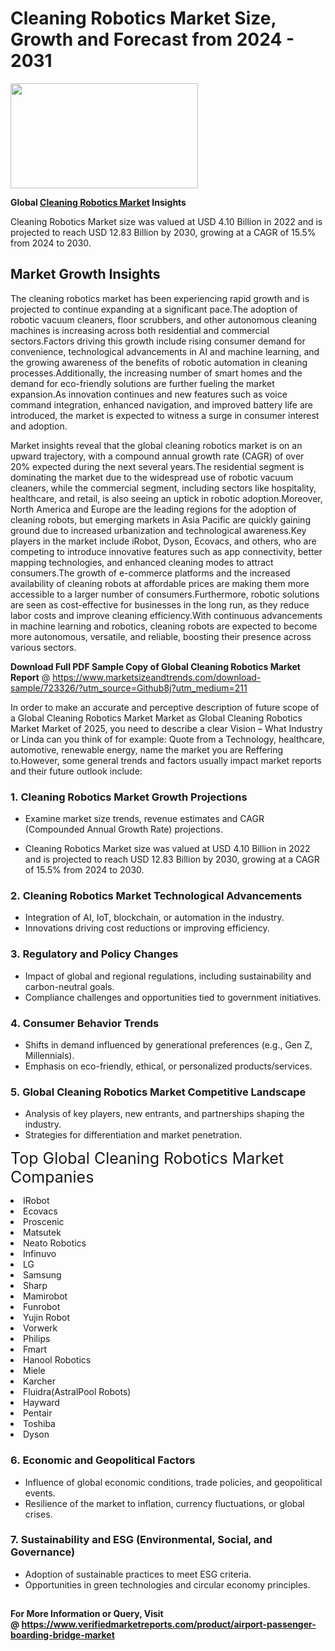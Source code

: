 <H1>Cleaning Robotics Market Size, Growth and Forecast from 2024 - 2031</H1><img class="aligncenter size-medium wp-image-584254" src="https://thirdeyenews.in/wp-content/uploads/2024/09/Global-Market-Research-300x168.jpeg" alt="" width="300" height="168" /><p><strong>Global&nbsp;<a href="https://www.marketsizeandtrends.com/download-sample/723326/?utm_source=Github8j?utm_medium=211">Cleaning Robotics Market</a> Insights</strong></p><p>Cleaning Robotics Market size was valued at USD 4.10 Billion in 2022 and is projected to reach USD 12.83 Billion by 2030, growing at a CAGR of 15.5% from 2024 to 2030.</p><p><h2>Market Growth Insights</h2> <p>The cleaning robotics market has been experiencing rapid growth and is projected to continue expanding at a significant pace.The adoption of robotic vacuum cleaners, floor scrubbers, and other autonomous cleaning machines is increasing across both residential and commercial sectors.Factors driving this growth include rising consumer demand for convenience, technological advancements in AI and machine learning, and the growing awareness of the benefits of robotic automation in cleaning processes.Additionally, the increasing number of smart homes and the demand for eco-friendly solutions are further fueling the market expansion.As innovation continues and new features such as voice command integration, enhanced navigation, and improved battery life are introduced, the market is expected to witness a surge in consumer interest and adoption.</p> <p>Market insights reveal that the global cleaning robotics market is on an upward trajectory, with a compound annual growth rate (CAGR) of over 20% expected during the next several years.The residential segment is dominating the market due to the widespread use of robotic vacuum cleaners, while the commercial segment, including sectors like hospitality, healthcare, and retail, is also seeing an uptick in robotic adoption.Moreover, North America and Europe are the leading regions for the adoption of cleaning robots, but emerging markets in Asia Pacific are quickly gaining ground due to increased urbanization and technological awareness.Key players in the market include iRobot, Dyson, Ecovacs, and others, who are competing to introduce innovative features such as app connectivity, better mapping technologies, and enhanced cleaning modes to attract consumers.The growth of e-commerce platforms and the increased availability of cleaning robots at affordable prices are making them more accessible to a larger number of consumers.Furthermore, robotic solutions are seen as cost-effective for businesses in the long run, as they reduce labor costs and improve cleaning efficiency.With continuous advancements in machine learning and robotics, cleaning robots are expected to become more autonomous, versatile, and reliable, boosting their presence across various sectors.</p> <p><span class=""><strong>Download Full PDF Sample Copy of Global Cleaning Robotics Market Report</strong> @ <a href="https://www.marketsizeandtrends.com/download-sample/723326/?utm_source=Github8j?utm_medium=211" target="_blank">https://www.marketsizeandtrends.com/download-sample/723326/?utm_source=Github8j?utm_medium=211</a></span></p><p>In order to make an accurate and perceptive description of future scope of a Global&nbsp;Cleaning Robotics Market Market as Global&nbsp;Cleaning Robotics Market Market of 2025, you need to describe a clear Vision &ndash; What Industry or Linda can you think of for example: Quote from a Technology, healthcare, automotive, renewable energy, name the market you are Reffering to.However, some general trends and factors usually impact market reports and their future outlook include:</p><h3>1.&nbsp;<strong>Cleaning Robotics Market Growth Projections</strong></h3><ul><li>Examine market size trends, revenue estimates and CAGR (Compounded Annual Growth Rate) projections.</li><li><p>Cleaning Robotics Market size was valued at USD 4.10 Billion in 2022 and is projected to reach USD 12.83 Billion by 2030, growing at a CAGR of 15.5% from 2024 to 2030.</p></li></ul><h3>2.&nbsp;<strong>Cleaning Robotics Market Technological Advancements</strong></h3><ul><li>Integration of AI, IoT, blockchain, or automation in the industry.</li><li>Innovations driving cost reductions or improving efficiency.</li></ul><h3>3.&nbsp;<strong>Regulatory and Policy Changes</strong></h3><ul><li>Impact of global and regional regulations, including sustainability and carbon-neutral goals.</li><li>Compliance challenges and opportunities tied to government initiatives.</li></ul><h3>4.&nbsp;<strong>Consumer Behavior Trends</strong></h3><ul><li>Shifts in demand influenced by generational preferences (e.g., Gen Z, Millennials).</li><li>Emphasis on eco-friendly, ethical, or personalized products/services.</li></ul><h3>5.&nbsp;<strong>Global Cleaning Robotics Market Competitive Landscape</strong></h3><ul><li>Analysis of key players, new entrants, and partnerships shaping the industry.</li><li>Strategies for differentiation and market penetration.</li></ul><p data-pm-slice="1 1 []"><span style="color: inherit; font-family: inherit; font-size: 25px;">Top Global Cleaning Robotics Market Companies</span></p><div class="" data-test-id=""><p><li>IRobot</li><li> Ecovacs</li><li> Proscenic</li><li> Matsutek</li><li> Neato Robotics</li><li> Infinuvo</li><li> LG</li><li> Samsung</li><li> Sharp</li><li> Mamirobot</li><li> Funrobot</li><li> Yujin Robot</li><li> Vorwerk</li><li> Philips</li><li> Fmart</li><li> Hanool Robotics</li><li> Miele</li><li> Karcher</li><li> Fluidra(AstralPool Robots)</li><li> Hayward</li><li> Pentair</li><li> Toshiba</li><li> Dyson</li></p></div><h3>6.&nbsp;<strong>Economic and Geopolitical Factors</strong></h3><ul><li>Influence of global economic conditions, trade policies, and geopolitical events.</li><li>Resilience of the market to inflation, currency fluctuations, or global crises.</li></ul><h3>7.&nbsp;<strong>Sustainability and ESG (Environmental, Social, and Governance)</strong></h3><ul><li>Adoption of sustainable practices to meet ESG criteria.</li><li>Opportunities in green technologies and circular economy principles.</li></ul><h2><strong style="font-size: 14px;">For More Information or Query, Visit @&nbsp;</strong><a style="background-color: #ffffff; font-size: 14px;" href="https://www.marketsizeandtrends.com/report/cleaning-robotics-market/" target="_blank">https://www.verifiedmarketreports.com/product/airport-passenger-boarding-bridge-market</a></h2>